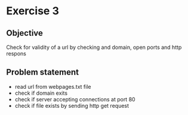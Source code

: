# Exercise 3  
## Objective  
Check for validity of a url by checking and domain, open ports and http respons

## Problem statement
* read url from webpages.txt file
* check if domain exits  
* check if server accepting connections at port 80
* check if file exists by sending http get request  
